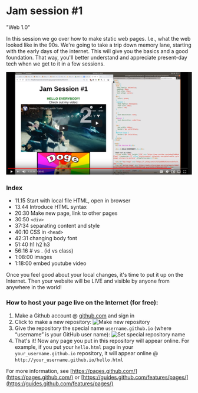 # Jam session #1
"Web 1.0" 

In this session we go over how to make static web pages. I.e., what the web looked like in the 90s. 
We're going to take a trip down memory lane, starting with the early days of the internet. 
This will give you the basics and a good foundation. 
That way, you'll better understand and appreciate present-day tech when we get to it in a few sessions.


[![Jam Session #1](1-static-html-css.PNG)](https://www.youtube.com/watch?v=jgw1XBNY5Ko)

### Index

- 11.15 Start with local file HTML, open in browser 
- 13.44 Introduce HTML syntax
- 20:30 Make new page, link to other pages
- 30:50 `<div>`
- 37:34 separating content and style
- 40:10 CSS in `<head>`
- 42:31 changing body font
- 51:40 h1 h2 h3
- 56:16 # vs . (id vs class)
- 1:08:00 images
- 1:18:00 embed youtube video


Once you feel good about your local changes, it's time to put it up on the Internet. Then your website will be LIVE and visible by anyone from anywhere in the world!

### How to host your page live on the Internet (for free):
1. Make a Github account @ [github.com](https://github.com/) and sign in
2. Click to make a new repository:
   ![Make new repository](https://guides.github.com/features/pages/create-new-repo-button.png)
3. Give the repository the special name `username.github.io` (where “username” is your GitHub user name):
  ![Set special repository name](https://guides.github.com/features/pages/create-new-repo-screen.png)
4. That's it! Now any page you put in this repository will appear online. 
    For example, if you put your `hello.html` page in your `your_username.github.io` repository, it will appear online @ `http://your_username.github.io/hello.html` 
    
For more information, see [https://pages.github.com/](https://pages.github.com/) or [https://guides.github.com/features/pages/](https://guides.github.com/features/pages/)
   

